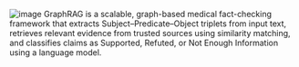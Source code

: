 ![image](https://github.com/user-attachments/assets/be989f2d-891d-4399-907f-e71643ed2cfd)
GraphRAG is a scalable, graph-based medical fact-checking framework that extracts Subject–Predicate–Object triplets from input text, retrieves relevant evidence from trusted sources using similarity matching, and classifies claims as Supported, Refuted, or Not Enough Information using a language model.
